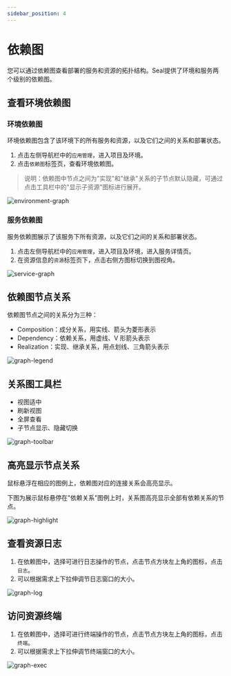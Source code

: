```yaml
---
sidebar_position: 4
---
```


# 依赖图

您可以通过依赖图查看部署的服务和资源的拓扑结构。Seal提供了环境和服务两个级别的依赖图。

## 查看环境依赖图

### 环境依赖图

环境依赖图包含了该环境下的所有服务和资源，以及它们之间的关系和部署状态。

1. 点击左侧导航栏中的`应用管理`，进入项目及环境。
2. 点击`依赖图`标签页，查看环境依赖图。

> 说明：依赖图中节点之间为"实现"和"继承"关系的子节点默认隐藏，可通过点击工具栏中的"显示子资源"图标进行展开。

![environment-graph](/img/v0.3.0/application/graph/app-graph-env.png)
### 服务依赖图

服务依赖图展示了该服务下所有资源，以及它们之间的关系和部署状态。

1. 点击左侧导航栏中的`应用管理`，进入项目及环境，进入服务详情页。
2. 在资源信息的`资源`标签页下，点击右侧方图标切换到图视角。

![service-graph](/img/v0.3.0/application/graph/app-graph-svc.png)

## 依赖图节点关系

依赖图节点之间的关系分为三种：

- Composition：成分关系，用实线、箭头为菱形表示
- Dependency：依赖关系，用虚线、V 形箭头表示
- Realization：实现、继承关系，用点划线、三角箭头表示

![graph-legend](/img/v0.3.0/application/graph/app-graph-legend.png)
## 关系图工具栏

- 视图适中
- 刷新视图
- 全屏查看
- 子节点显示、隐藏切换

![graph-toolbar](/img/v0.3.0/application/graph/app-graph-toolbar.png)

## 高亮显示节点关系

鼠标悬浮在相应的图例上，依赖图对应的连接关系会高亮显示。

下图为展示鼠标悬停在"依赖关系"图例上时，关系图高亮显示全部有依赖关系的节点。

![graph-highlight](/img/v0.3.0/application/graph/app-graph-highlight.png)

## 查看资源日志

1. 在依赖图中，选择可进行日志操作的节点，点击节点方块左上角的图标，点击`日志`。
2. 可以根据需求上下拉伸调节日志窗口的大小。

![graph-log](/img/v0.3.0/application/graph/app-graph-log.png)

## 访问资源终端

1. 在依赖图中，选择可进行终端操作的节点，点击节点方块左上角的图标，点击`终端`。
2. 可以根据需求上下拉伸调节终端窗口的大小。

![graph-exec](/img/v0.3.0/application/graph/app-graph-exec.png)

